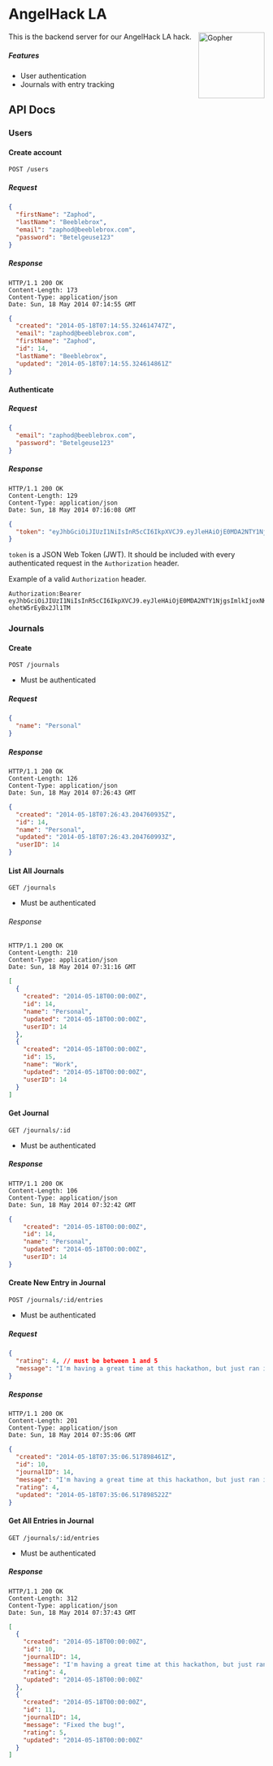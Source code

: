 # AngelHack LA

<img src="http://golang.org/doc/gopher/gopherbw.png" width="130" alt="Gopher" align="right">
This is the backend server for our AngelHack LA hack.

##### Features

* User authentication
* Journals with entry tracking

## API Docs

### Users

#### Create account

    POST /users

##### Request

```json
{
  "firstName": "Zaphod",
  "lastName": "Beeblebrox",
  "email": "zaphod@beeblebrox.com",
  "password": "Betelgeuse123"
}
```

##### Response

```
HTTP/1.1 200 OK
Content-Length: 173
Content-Type: application/json
Date: Sun, 18 May 2014 07:14:55 GMT
```
```json
{
  "created": "2014-05-18T07:14:55.324614747Z",
  "email": "zaphod@beeblebrox.com",
  "firstName": "Zaphod",
  "id": 14,
  "lastName": "Beeblebrox",
  "updated": "2014-05-18T07:14:55.324614861Z"
}
```

#### Authenticate

##### Request

```json
{
  "email": "zaphod@beeblebrox.com",
  "password": "Betelgeuse123"
}
```

##### Response

```
HTTP/1.1 200 OK
Content-Length: 129
Content-Type: application/json
Date: Sun, 18 May 2014 07:16:08 GMT
```
```json
{
  "token": "eyJhbGciOiJIUzI1NiIsInR5cCI6IkpXVCJ9.eyJleHAiOjE0MDA2NTY1NjgsImlkIjoxNH0.hmfpEmTidzQ5kEzJ3iZ_dMmhg-ohetW5rEyBx2Jl1TM"
}
```

`token` is a JSON Web Token (JWT). It should be included with every
authenticated request in the `Authorization` header.

Example of a valid `Authorization` header.

    Authorization:Bearer eyJhbGciOiJIUzI1NiIsInR5cCI6IkpXVCJ9.eyJleHAiOjE0MDA2NTY1NjgsImlkIjoxNH0.hmfpEmTidzQ5kEzJ3iZ_dMmhg-ohetW5rEyBx2Jl1TM

### Journals

#### Create

    POST /journals

* Must be authenticated

##### Request

```json
{
  "name": "Personal"
}
```

##### Response

```
HTTP/1.1 200 OK
Content-Length: 126
Content-Type: application/json
Date: Sun, 18 May 2014 07:26:43 GMT
```
```json
{
  "created": "2014-05-18T07:26:43.204760935Z",
  "id": 14,
  "name": "Personal",
  "updated": "2014-05-18T07:26:43.204760993Z",
  "userID": 14
}
```

#### List All Journals

    GET /journals

* Must be authenticated

###### Response

```
HTTP/1.1 200 OK
Content-Length: 210
Content-Type: application/json
Date: Sun, 18 May 2014 07:31:16 GMT
```
```json
[
  {
    "created": "2014-05-18T00:00:00Z",
    "id": 14,
    "name": "Personal",
    "updated": "2014-05-18T00:00:00Z",
    "userID": 14
  },
  {
    "created": "2014-05-18T00:00:00Z",
    "id": 15,
    "name": "Work",
    "updated": "2014-05-18T00:00:00Z",
    "userID": 14
  }
]
```

#### Get Journal

    GET /journals/:id

* Must be authenticated

##### Response

```
HTTP/1.1 200 OK
Content-Length: 106
Content-Type: application/json
Date: Sun, 18 May 2014 07:32:42 GMT
```
```json
{
    "created": "2014-05-18T00:00:00Z",
    "id": 14,
    "name": "Personal",
    "updated": "2014-05-18T00:00:00Z",
    "userID": 14
}
```

#### Create New Entry in Journal

    POST /journals/:id/entries

* Must be authenticated

##### Request

```json
{
  "rating": 4, // must be between 1 and 5
  "message": "I'm having a great time at this hackathon, but just ran into a bug."
}
```

##### Response

```
HTTP/1.1 200 OK
Content-Length: 201
Content-Type: application/json
Date: Sun, 18 May 2014 07:35:06 GMT
```
```json
{
  "created": "2014-05-18T07:35:06.517898461Z",
  "id": 10,
  "journalID": 14,
  "message": "I'm having a great time at this hackathon, but just ran into a bug",
  "rating": 4,
  "updated": "2014-05-18T07:35:06.517898522Z"
}
```

#### Get All Entries in Journal

    GET /journals/:id/entries

* Must be authenticated

##### Response

```
HTTP/1.1 200 OK
Content-Length: 312
Content-Type: application/json
Date: Sun, 18 May 2014 07:37:43 GMT
```
```json
[
  {
    "created": "2014-05-18T00:00:00Z",
    "id": 10,
    "journalID": 14,
    "message": "I'm having a great time at this hackathon, but just ran into a bug",
    "rating": 4,
    "updated": "2014-05-18T00:00:00Z"
  },
  {
    "created": "2014-05-18T00:00:00Z",
    "id": 11,
    "journalID": 14,
    "message": "Fixed the bug!",
    "rating": 5,
    "updated": "2014-05-18T00:00:00Z"
  }
]
```
